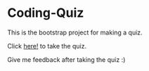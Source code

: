 # Coding-Quiz

This is the bootstrap project for making a quiz.

Click [here!](https://lostmonkr.github.io/Coding-Quiz/ ) to take the quiz.

Give me feedback after taking the quiz :)
